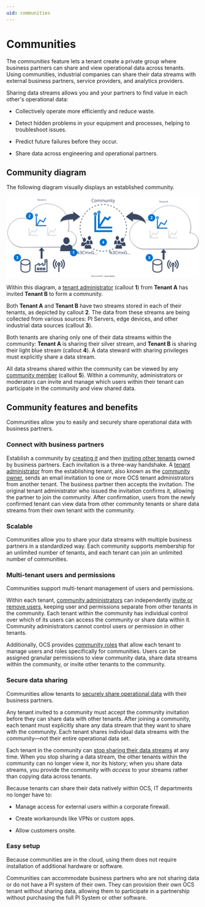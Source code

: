 ```yaml
---
uid: communities
---
```


# Communities

The _communities_ feature lets a tenant create a private group where business partners can share and view operational data across tenants. Using communities, industrial companies can share their data streams with external business partners, service providers, and analytics providers. 

Sharing data streams allows you and your partners to find value in each other's operational data: 

* Collectively operate more efficiently and reduce waste.

* Detect hidden problems in your equipment and processes, helping to troubleshoot issues.

* Predict future failures before they occur.

* Share data across engineering and operational partners.  

## Community diagram

The following diagram visually displays an established community. 

![Community diagram](images/community-diagram.svg)

Within this diagram, a [tenant administrator](xref:communityroles#tenant-administrator) (callout **1**) from  **Tenant A** has invited **Tenant B** to form a community. 

Both **Tenant A** and **Tenant B** have two streams stored in each of their tenants, as depicted by callout **2**. The data from these streams are being collected from various sources: PI Servers, edge devices, and other industrial data sources (callout **3**). 

Both tenants are sharing only one of their data streams within the community: **Tenant A** is sharing their silver stream, and **Tenant B** is sharing their light blue stream (callout **4**). A data steward with sharing privileges must explicitly share a data stream.

All data streams shared within the community can be viewed by any [community member](xref:communityroles#community-member) (callout **5**). Within a community, administrators or moderators can invite and manage which users within their tenant can participate in the community and view shared data.

## Community features and benefits

Communities allow you to easily and securely share operational data with business partners. 

### Connect with business partners

Establish a community by [creating it](xref:add-community) and then [inviting other tenants](xref:managecommunity) owned by business partners. Each invitation is a three-way handshake. A [tenant administrator](xref:communityroles#tenant-administrator) from the establishing tenant, also known as the [community owner](xref:communityroles#community-owner), sends an email invitation to one or more OCS tenant administrators from another tenant. The business partner then accepts the invitation. The original tenant administrator who issued the invitation confirms it, allowing the partner to join the community. After confirmation, users from the newly confirmed tenant can view data from other community tenants or share data streams from their own tenant with the community.

### Scalable

Communities allow you to share your data streams with multiple business partners in a standardized way. Each community supports membership for an unlimited number of tenants, and each tenant can join an unlimited number of communities.

### Multi-tenant users and permissions

Communities support multi-tenant management of users and permissions. 

Within each tenant, [community administrators](xref:communityroles#community-administrator) can independently [invite or remove users](xref:managecommunityusers), keeping user and permissions separate from other tenants in the community. Each tenant within the community has individual control over which of its users can access the community or share data within it. Community administrators cannot control users or permission in other tenants.

Additionally, OCS provides [community roles](xref:communityroles) that allow each tenant to manage users and roles specifically for communities. Users can be assigned granular permissions to view community data, share data streams within the community, or invite other tenants to the community.

### Secure data sharing

Communities allow tenants to [securely share operational data](xref:ShareStreams#share-streams) with their business partners. 

Any tenant invited to a community must accept the community invitation before they can share data with other tenants. After joining a community, each tenant must explicitly share any data stream that they want to share with the community. Each tenant shares individual data streams with the community&mdash;not their entire operational data set. 

Each tenant in the community can [stop sharing their data streams](xref:ShareStreams#unshare-streams-from-community-details) at any time. When you stop sharing a data stream, the other tenants within the community can no longer view it, nor its history; when you share data streams, you provide the community with _access_ to your streams rather than copying data across tenants.

Because tenants can share their data natively within OCS, IT departments no longer have to:

* Manage access for external users within a corporate firewall.

* Create workarounds like VPNs or custom apps.

* Allow customers onsite.
  
### Easy setup

Because communities are in the cloud, using them does not require installation of additional hardware or software.

Communities can accommodate business partners who are not sharing data or do not have a PI system of their own. They can provision their own OCS tenant without sharing data, allowing them to participate in a partnership without purchasing the full PI System or other software.
